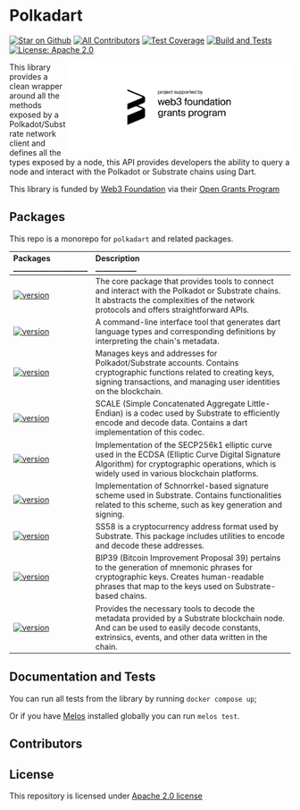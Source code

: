 # **Polkadart**

[![Star on Github](https://img.shields.io/github/stars/leonardocustodio/polkadart.svg?style=flat&logo=github&colorB=deeppink&label=stars)](https://github.com/leonardocustodio/polkadart)
[![All Contributors](https://img.shields.io/github/all-contributors/projectOwner/projectName?color=ee8449&style=flat-square)](#contributors)
[![Test Coverage](https://codecov.io/gh/leonardocustodio/polkadart/graph/badge.svg?token=HG3K4LW5UN)](https://codecov.io/gh/leonardocustodio/polkadart)
[![Build and Tests](https://github.com/leonardocustodio/polkadart/actions/workflows/tests.yml/badge.svg?branch=main)](https://github.com/leonardocustodio/polkadart/actions/workflows/tests.yml)
[![License: Apache 2.0](https://img.shields.io/badge/license-Apache%202.0-purple.svg)](https://www.apache.org/licenses/LICENSE-2.0) <!-- markdown-link-check-disable-line -->

<img align="right" width="400" src="https://raw.githubusercontent.com/w3f/Grants-Program/00855ef70bc503433dc9fccc057c2f66a426a82b/static/img/badge_black.svg" />

This library provides a clean wrapper around all the methods exposed by a Polkadot/Substrate network client and defines all the types exposed by a node, this API provides developers the ability to query a node and interact with the Polkadot or Substrate chains using Dart.

This library is funded by [Web3 Foundation](https://web3.foundation) via their [Open Grants Program](https://github.com/w3f/Open-Grants-Program)

## Packages

This repo is a monorepo for `polkadart` and related packages.

| Packages <br>____________________ | Description <br>___________                            |
|:---------------------------------------------------------------------------|:----------------------------------------|
| [![version][pkg:polkadart:version]][pkg:polkadart]                         | The core package that provides tools to connect and interact with the Polkadot or Substrate chains. It abstracts the complexities of the network protocols and offers straightforward APIs. |
| [![version][pkg:polkadart_cli:version]][pkg:polkadart_cli]                 | A command-line interface tool that generates dart language types and corresponding definitions by interpreting the chain's metadata. |
| [![version][pkg:polkadart_keyring:version]][pkg:polkadart_keyring]         | Manages keys and addresses for Polkadot/Substrate accounts. Contains cryptographic functions related to creating keys, signing transactions, and managing user identities on the blockchain. |
| [![version][pkg:polkadart_scale_codec:version]][pkg:polkadart_scale_codec] | SCALE (Simple Concatenated Aggregate Little-Endian) is a codec used by Substrate to efficiently encode and decode data. Contains a dart implementation of this codec. |
| [![version][pkg:secp256k1_ecdsa:version]][pkg:secp256k1_ecdsa]             | Implementation of the SECP256k1 elliptic curve used in the ECDSA (Elliptic Curve Digital Signature Algorithm) for cryptographic operations, which is widely used in various blockchain platforms. |
| [![version][pkg:sr25519:version]][pkg:sr25519]                             | Implementation of Schnorrkel-based signature scheme used in Substrate. Contains functionalities related to this scheme, such as key generation and signing. |
| [![version][pkg:ss58:version]][pkg:ss58]                                   | SS58 is a cryptocurrency address format used by Substrate. This package includes utilities to encode and decode these addresses. |
| [![version][pkg:substrate_bip39:version]][pkg:substrate_bip39]             | BIP39 (Bitcoin Improvement Proposal 39) pertains to the generation of mnemonic phrases for cryptographic keys. Creates human-readable phrases that map to the keys used on Substrate-based chains. |
| [![version][pkg:substrate_metadata:version]][pkg:substrate_metadata]       | Provides the necessary tools to decode the metadata provided by a Substrate blockchain node. And can be used to easily decode constants, extrinsics, events, and other data written in the chain. |

## Documentation and Tests

You can run all tests from the library by running `docker compose up`;
<!-- markdown-link-check-disable-next-line -->
Or if you have [Melos](https://melos.invertase.dev/~melos-latest/getting-started) installed globally you can run `melos test`.

## Contributors

<!-- ALL-CONTRIBUTORS-LIST:START - Do not remove or modify this section -->
<!-- prettier-ignore-start -->
<!-- markdownlint-disable -->

<!-- markdownlint-restore -->
<!-- prettier-ignore-end -->

<!-- ALL-CONTRIBUTORS-LIST:END -->

## **License**

This repository is licensed under [Apache 2.0 license](https://github.com/leonardocustodio/polkadart/blob/main/LICENSE)

[pkg:polkadart]: https://pub.dartlang.org/packages/polkadart
[pkg:polkadart:version]: https://img.shields.io/pub/v/polkadart?label=polkadart&link=https%3A%2F%2Fpub.dev%2Fpolkadart
[pkg:polkadart:source]: ./packages/polkadart

[pkg:polkadart_cli]: https://pub.dartlang.org/packages/polkadart_cli
[pkg:polkadart_cli:version]: https://img.shields.io/pub/v/polkadart_cli?label=polkadart_cli
[pkg:polkadart_cli:source]: ./packages/polkadart_cli

[pkg:polkadart_keyring]: https://pub.dartlang.org/packages/polkadart_keyring
[pkg:polkadart_keyring:version]: https://img.shields.io/pub/v/polkadart_keyring?label=polkadart_keyring
[pkg:polkadart_keyring:source]: ./packages/polkadart_keyring

[pkg:polkadart_scale_codec]: https://pub.dartlang.org/packages/polkadart_scale_codec
[pkg:polkadart_scale_codec:version]: https://img.shields.io/pub/v/polkadart_scale_codec?label=polkadart_scale_codec
[pkg:polkadart_scale_codec:source]: ./packages/polkadart_scale_codec

[pkg:secp256k1_ecdsa]: https://pub.dartlang.org/packages/secp256k1_ecdsa
[pkg:secp256k1_ecdsa:version]: https://img.shields.io/pub/v/secp256k1_ecdsa?label=secp256k1_ecdsa
[pkg:secp256k1_ecdsa:source]: ./packages/secp256k1_ecdsa

[pkg:sr25519]: https://pub.dartlang.org/packages/sr25519
[pkg:sr25519:version]: https://img.shields.io/pub/v/sr25519?label=sr25519
[pkg:sr25519:source]: ./packages/sr25519

[pkg:ss58]: https://pub.dartlang.org/packages/ss58
[pkg:ss58:version]: https://img.shields.io/pub/v/ss58?label=ss58
[pkg:ss58:source]: ./packages/ss58

[pkg:substrate_bip39]: https://pub.dartlang.org/packages/substrate_bip39
[pkg:substrate_bip39:version]: https://img.shields.io/pub/v/substrate_bip39?label=substrate_bip39
[pkg:substrate_bip39:source]: ./packages/substrate_bip39

[pkg:substrate_metadata]: https://pub.dartlang.org/packages/substrate_metadata
[pkg:substrate_metadata:version]: https://img.shields.io/pub/v/substrate_metadata?label=substrate_metadata
[pkg:substrate_metadata:source]: ./packages/substrate_metadata
